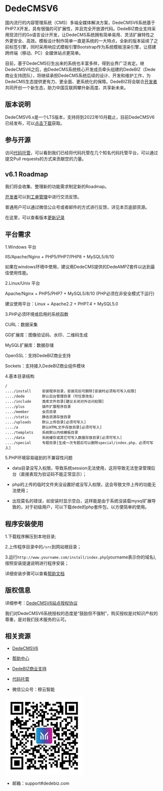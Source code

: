 # DedeCMSV6

国内流行的内容管理系统（CMS）多端全媒体解决方案，DedeCMSV6系统基于PHP7.X开发，具有很强的可扩展性，并且完全开放源代码。DedeBIZ商业支持采用现流行的Go语言设计开发，让DedeCMS系统拥有简单易用、灵活扩展特性之外更安全、高效。模板设计制作简单一直是系统的一大特点，全新的版本延续了之前标签引擎，同时采用响应式模板引擎Bootstrap作为系统模板渲染引擎，让搭建跨终端（移动、PC）全媒体站点更简单。

目前，基于DedeCMS衍生出来的系统也丰富多样，得到业界广泛肯定。继DedeCMSV6之后，由DedeCMS系统核心开发成员牵头组建的DedeBIZ（Dede商业支持团队），将继续承担DedeCMS系统后续的设计、开发和维护工作，为DedeCMS生态提供更有力、更全面、更系统化的保障。DedeBIZ将会联合[开发者](https://www.dedebiz.com/developer)共同开创一个新生态，助力中国互联网攀升新高度、共享新未来。

## 版本说明

DedeCMSV6.x是一个LTS版本，支持将到2022年10月截止，目前DedeCMSV6已经发布，可以[点击下载](https://www.dedebiz.com/download)获取。

## 参与开源

访问[代码托管](https://www.dedebiz.com/git)，可以看到我们已经将代码托管在几个知名代码托管平台，可以通过提交Pull requests的方式来贡献您的力量。

## v6.1 Roadmap

我们将会收集、整理新的功能需求制定新的Roadmap。

[开发者](https://www.dedebiz.com/developer)可以到[工单管理](https://www.zhelixie.com/DedeBiz/DedeCMSV6/issues)中进行交流反馈。

普通用户可以通过微信公众号或者邮件的方式进行反馈，详见本页底部资源。

在这里，可以查看版本[更新记录](docs/changelog.md)

## 平台需求

1.Windows 平台

IIS/Apache/Nginx + PHP5/PHP7/PHP8 + MySQL5/8/10

如果在windows环境中使用，建议用DedeCMS提供的DedeAMPZ套件以达到最佳使用性能。

2.Linux/Unix 平台

Apache/Nginx + PHP5/PHP7 + MySQL5/8/10 (PHP必须在非安全模式下运行)

建议使用平台：Linux + Apache2.2 + PHP7.4 + MySQL5.0

3.PHP必须环境或启用的系统函数

CURL：数据采集

GD扩展库：图像验证码、水印、二维码生成

MySQL扩展库：数据存储

OpenSSL：支持DedeBIZ商业支持

Sockets：支持接入DedeBIZ商业组件模块

4.基本目录结构

```
/
..../install     安装程序目录，安装完后可删除[安装时必须有可写入权限]
..../dede        默认后台管理目录（可任意改名）
..../include     类库文件目录[建议关闭对外访问权限]
..../plus        插件扩展程序目录
..../member      会员目录
..../static      静态资源存放目录
..../uploads     默认上传目录[必须可写入]
..../a           默认HTML文件存放目录[必须可写入]
..../templets    系统默认内核模板目录
..../data        系统缓存或其它可写入数据存放目录[必须可写入]
..../special     专题目录[生成一次专题后可以删除special/index.php，必须可写入]
```

5.PHP环境容易碰到的不兼容性问题

  * data目录没写入权限，导致系统session无法使用，这将导致无法登录管理后台（直接表现为验证码不能正常显示）；

  * php的上传的临时文件夹没设置好或没写入权限，这会导致文件上传的功能无法使用；
  
  * 出现莫名的错误，如安装时显示空白，这样能是由于系统没装载mysql扩展导致的，对于初级用户，可以下载dede的php套件包，以方便简单的使用。

## 程序安装使用

1.下载程序解压到本地目录;

2.上传程序目录中的`/src`到网站根目录；

3.运行`http://www.yourname.com/install/index.php`(yourname表示你的域名),按照安装提速说明进行程序安装；

详细安装步骤可以查看[帮助文档](https://www.dedebiz.com/help)

## 版权信息

详细参考：[DedeCMSV6站点授权协议](https://www.dedebiz.com/license)

我们对DedeCMSV6系统授权的态度是“鼓励但不强制”，购买授权是对知识产权的尊重，是对我们技术服务的认可。

## 相关资源

- [DedeCMSV6](https://www.dedebiz.com)

- [帮助中心](https://www.dedebiz.com/help)

- [DedeBIZ商业支持](https://www.dedebiz.com)

- [代码托管](https://www.dedebiz.com/git)

- 微信公众号：穆云智能

![微信公众号：穆云智能](docs/muyun_wechat_qr.png)

- 邮箱：support#dedebiz.com
